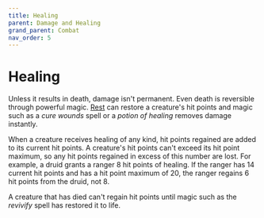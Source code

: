 ```yaml
---
title: Healing
parent: Damage and Healing
grand_parent: Combat
nav_order: 5
---
```


# Healing
Unless it results in death, damage isn't permanent. Even death is reversible through powerful magic. [Rest](https://stormchaserroleplaying.com/stormchaserRPG/Adventuring/Resting/) can restore a creature's hit points and magic such as a *cure wounds* spell or a *potion of healing* removes damage instantly.

When a creature receives healing of any kind, hit points regained are added to its current hit points. A creature's hit points can't exceed its hit point maximum, so any hit points regained in excess of this number are lost. For example, a druid grants a ranger 8 hit points of healing. If the ranger has 14 current hit points and has a hit point maximum of 20, the ranger regains 6 hit points from the druid, not 8.

A creature that has died can't regain hit points until magic such as the *revivify* spell has restored it to life.
